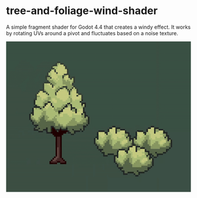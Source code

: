 # tree-and-foliage-wind-shader

A simple fragment shader for Godot 4.4 that creates a windy effect. It works by rotating UVs around a pivot and fluctuates based on a noise texture.

![Example](./Assets/example.gif)